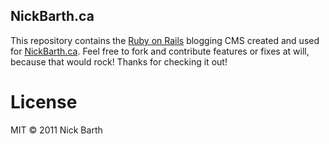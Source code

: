 ## NickBarth.ca
This repository contains the [Ruby on Rails](https://github.com/rails/rails) blogging CMS created and used for [NickBarth.ca](http://nickbarth.ca).
Feel free to fork and contribute features or fixes at will, because that would rock! Thanks for checking it out!

# License
MIT &copy; 2011 Nick Barth
